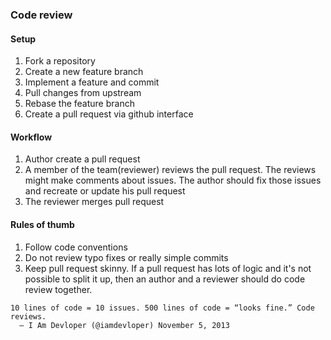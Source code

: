 ### Code review

#### Setup
1. Fork a repository
2. Create a new feature branch
3. Implement a feature and commit
4. Pull changes from upstream
5. Rebase the feature branch
6. Create a pull request via github interface

#### Workflow
1. Author create a pull request
2. A member of the team(reviewer) reviews the pull request. The reviews might make comments about issues. The author should fix those issues and recreate or update his pull request
3. The reviewer merges pull request

#### Rules of thumb

1. Follow code conventions
2. Do not review typo fixes or really simple commits
3. Keep pull request skinny.
    If a pull request has lots of logic and it's not possible to split it up, then an author and a reviewer should do code review together.
```
10 lines of code = 10 issues. 500 lines of code = “looks fine.” Code reviews.
  — I Am Devloper (@iamdevloper) November 5, 2013
```
